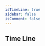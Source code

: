 ```yaml
---
isTimeLine: true
sidebar: false
isComment: false
---
```


## Time Line

<script>
export default {
    mounted () {
      this.$page.lastUpdated = "2022/1/6 下午6:09:09";
    }
  }
</script>